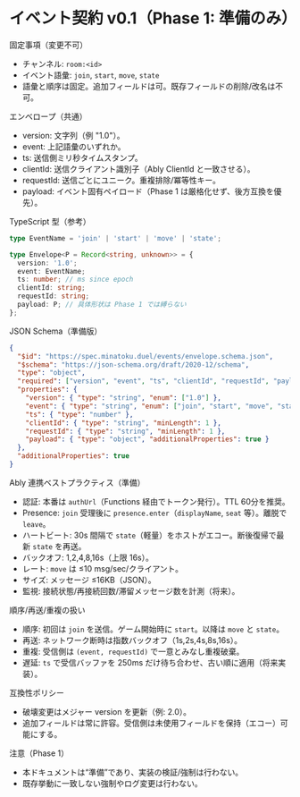 # イベント契約 v0.1（Phase 1: 準備のみ）

固定事項（変更不可）

- チャンネル: `room:<id>`
- イベント語彙: `join`, `start`, `move`, `state`
- 語彙と順序は固定。追加フィールドは可。既存フィールドの削除/改名は不可。

エンベロープ（共通）

- version: 文字列（例 "1.0"）。
- event: 上記語彙のいずれか。
- ts: 送信側ミリ秒タイムスタンプ。
- clientId: 送信クライアント識別子（Ably ClientId と一致させる）。
- requestId: 送信ごとにユニーク。重複排除/冪等性キー。
- payload: イベント固有ペイロード（Phase 1 は厳格化せず、後方互換を優先）。

TypeScript 型（参考）

```ts
type EventName = 'join' | 'start' | 'move' | 'state';

type Envelope<P = Record<string, unknown>> = {
  version: '1.0';
  event: EventName;
  ts: number; // ms since epoch
  clientId: string;
  requestId: string;
  payload: P; // 具体形状は Phase 1 では縛らない
};
```

JSON Schema（準備版）

```json
{
  "$id": "https://spec.minatoku.duel/events/envelope.schema.json",
  "$schema": "https://json-schema.org/draft/2020-12/schema",
  "type": "object",
  "required": ["version", "event", "ts", "clientId", "requestId", "payload"],
  "properties": {
    "version": { "type": "string", "enum": ["1.0"] },
    "event": { "type": "string", "enum": ["join", "start", "move", "state"] },
    "ts": { "type": "number" },
    "clientId": { "type": "string", "minLength": 1 },
    "requestId": { "type": "string", "minLength": 1 },
    "payload": { "type": "object", "additionalProperties": true }
  },
  "additionalProperties": true
}
```

Ably 連携ベストプラクティス（準備）

- 認証: 本番は `authUrl`（Functions 経由でトークン発行）。TTL 60分を推奨。
- Presence: `join` 受理後に `presence.enter`（`displayName`, `seat` 等）。離脱で `leave`。
- ハートビート: 30s 間隔で `state`（軽量）をホストがエコー。断後復帰で最新 `state` を再送。
- バックオフ: 1,2,4,8,16s（上限 16s）。
- レート: `move` は ≤10 msg/sec/クライアント。
- サイズ: メッセージ ≤16KB（JSON）。
- 監視: 接続状態/再接続回数/滞留メッセージ数を計測（将来）。

順序/再送/重複の扱い

- 順序: 初回は `join` を送信。ゲーム開始時に `start`。以降は `move` と `state`。
- 再送: ネットワーク断時は指数バックオフ（1s,2s,4s,8s,16s）。
- 重複: 受信側は `(event, requestId)` で一意とみなし重複破棄。
- 遅延: `ts` で受信バッファを 250ms だけ待ち合わせ、古い順に適用（将来実装）。

互換性ポリシー

- 破壊変更はメジャー version を更新（例: 2.0）。
- 追加フィールドは常に許容。受信側は未使用フィールドを保持（エコー）可能にする。

注意（Phase 1）

- 本ドキュメントは“準備”であり、実装の検証/強制は行わない。
- 既存挙動に一致しない強制やログ変更は行わない。
